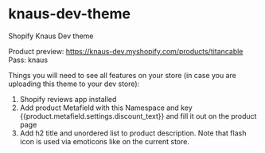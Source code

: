 # knaus-dev-theme
Shopify Knaus Dev theme

Product preview:
https://knaus-dev.myshopify.com/products/titancable
Pass: knaus


Things you will need to see all features on your store (in case you are uploading this theme to your dev store):
1. Shopify reviews app installed
2. Add product Metafield with this Namespace and key {{product.metafield.settings.discount_text}} and fill it out on the product page
3. Add h2 title and unordered list to product description. Note that flash icon is used via emoticons like on the current store.
